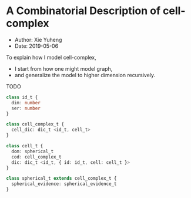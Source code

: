 # A Combinatorial Description of cell-complex

- Author: Xie Yuheng
- Date: 2019-05-06

To explain how I model cell-complex,
- I start from how one might model graph,
- and generalize the model to higher dimension recursively.

TODO

``` typescript
class id_t {
  dim: number
  ser: number
}

class cell_complex_t {
  cell_dic: dic_t <id_t, cell_t>
}

class cell_t {
  dom: spherical_t
  cod: cell_complex_t
  dic: dic_t <id_t, { id: id_t, cell: cell_t }>
}

class spherical_t extends cell_complex_t {
  spherical_evidence: spherical_evidence_t
}
```
